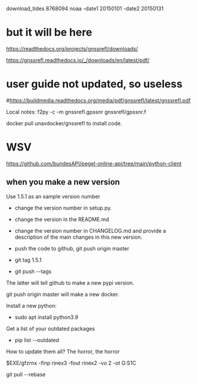 download_tides 8768094 noaa -date1 20150101 -date2 20150131
# but it will be here
https://readthedocs.org/projects/gnssrefl/downloads/

https://gnssrefl.readthedocs.io/_/downloads/en/latest/pdf/

# user guide not updated, so useless
#https://buildmedia.readthedocs.org/media/pdf/gnssrefl/latest/gnssrefl.pdf

Local notes:
f2py -c -m gnssrefl.gpssnr gnssrefl/gpssnr.f

docker pull unavdocker/gnssrefl to install code.


# WSV
https://github.com/bundesAPI/pegel-online-api/tree/main/python-client
## when you make a new version

Use 1.5.1 as an sample version number

- change the version number in setup.py.  

- change the version in the README.md

- change the version number in CHANGELOG.md and provide 
a description of the main changes in this new version.

- push the code to github, git push origin master

- git tag 1.5.1 

- git push --tags

The latter will tell github to make a new pypi version.

git push origin master will make a new docker.


Install a new python:

- sudo apt install python3.9

Get a list of your outdated packages

- pip list --outdated

How to update them all? The horror, the horror


$EXE/gfzrnx -finp rinex3 -fout  rinex2 -vo 2 -ot G:S1C


git pull --rebase

